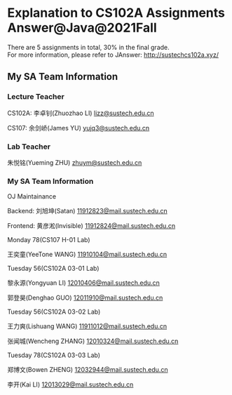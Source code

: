 # Explanation to CS102A Assignments Answer@Java@2021Fall 
There are 5 assignments in total, 30% in the final grade.      
For more information, please refer to JAnswer: http://sustechcs102a.xyz/

## My SA Team Information
### Lecture Teacher       
CS102A: 李卓钊(Zhuozhao LI) lizz@sustech.edu.cn        

CS107: 余剑峤(James YU) yujq3@sustech.edu.cn

### Lab Teacher             
朱悦铭(Yueming ZHU) zhuym@sustech.edu.cn           

### My SA Team Information
OJ Maintainance

Backend: 刘旭坤(Satan) 11912823@mail.sustech.edu.cn     

Frontend: 黄彦淞(Invisible) 11912824@mail.sustech.edu.cn     

Monday 78(CS107 H-01 Lab)        

王奕童(YeeTone WANG) 11910104@mail.sustech.edu.cn         

Tuesday 56(CS102A 03-01 Lab)      

黎永源(Yongyuan LI) 12010406@mail.sustech.edu.cn     

郭登昊(Denghao GUO) 12011910@mail.sustech.edu.cn        

Tuesday 56(CS102A 03-02 Lab)       

王力爽(Lishuang WANG) 11911012@mail.sustech.edu.cn      

张闻城(Wencheng ZHANG) 12010324@mail.sustech.edu.cn         

Tuesday 78(CS102A 03-03 Lab)       

郑博文(Bowen ZHENG) 12032944@mail.sustech.edu.cn        

李开(Kai LI) 12013029@mail.sustech.edu.cn        


